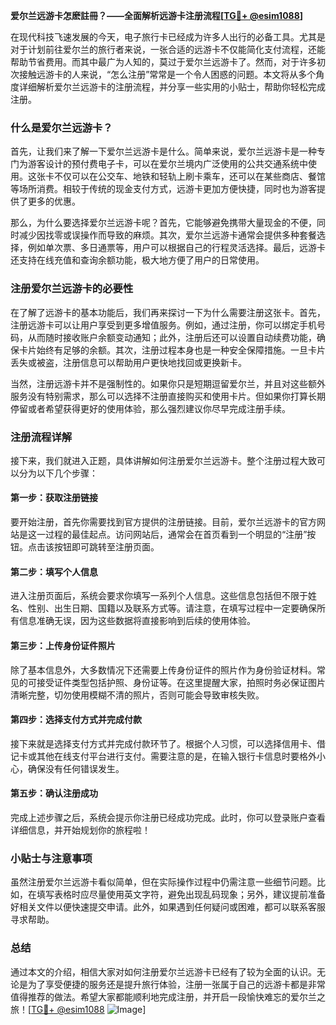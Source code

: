 **爱尔兰远游卡怎麽註冊？——全面解析远游卡注册流程[[TG💪+ @esim1088](https://t.me/s/esim1088)]**

在现代科技飞速发展的今天，电子旅行卡已经成为许多人出行的必备工具。尤其是对于计划前往爱尔兰的旅行者来说，一张合适的远游卡不仅能简化支付流程，还能帮助节省费用。而其中最广为人知的，莫过于爱尔兰远游卡了。然而，对于许多初次接触远游卡的人来说，“怎么注册”常常是一个令人困惑的问题。本文将从多个角度详细解析爱尔兰远游卡的注册流程，并分享一些实用的小贴士，帮助你轻松完成注册。

### 什么是爱尔兰远游卡？

首先，让我们来了解一下爱尔兰远游卡是什么。简单来说，爱尔兰远游卡是一种专门为游客设计的预付费电子卡，可以在爱尔兰境内广泛使用的公共交通系统中使用。这张卡不仅可以在公交车、地铁和轻轨上刷卡乘车，还可以在某些商店、餐馆等场所消费。相较于传统的现金支付方式，远游卡更加方便快捷，同时也为游客提供了更多的优惠。

那么，为什么要选择爱尔兰远游卡呢？首先，它能够避免携带大量现金的不便，同时减少因找零或误操作而导致的麻烦。其次，爱尔兰远游卡通常会提供多种套餐选择，例如单次票、多日通票等，用户可以根据自己的行程灵活选择。最后，远游卡还支持在线充值和查询余额功能，极大地方便了用户的日常使用。

### 注册爱尔兰远游卡的必要性

在了解了远游卡的基本功能后，我们再来探讨一下为什么需要注册这张卡。首先，注册远游卡可以让用户享受到更多增值服务。例如，通过注册，你可以绑定手机号码，从而随时接收账户余额变动通知；此外，注册后还可以设置自动续费功能，确保卡片始终有足够的余额。其次，注册过程本身也是一种安全保障措施。一旦卡片丢失或被盗，注册信息可以帮助用户更快地找回或更换新卡。

当然，注册远游卡并不是强制性的。如果你只是短期逗留爱尔兰，并且对这些额外服务没有特别需求，那么可以选择不注册直接购买和使用卡片。但如果你打算长期停留或者希望获得更好的使用体验，那么强烈建议你尽早完成注册手续。

### 注册流程详解

接下来，我们就进入正题，具体讲解如何注册爱尔兰远游卡。整个注册过程大致可以分为以下几个步骤：

#### 第一步：获取注册链接

要开始注册，首先你需要找到官方提供的注册链接。目前，爱尔兰远游卡的官方网站是这一过程的最佳起点。访问网站后，通常会在首页看到一个明显的“注册”按钮。点击该按钮即可跳转至注册页面。

#### 第二步：填写个人信息

进入注册页面后，系统会要求你填写一系列个人信息。这些信息包括但不限于姓名、性别、出生日期、国籍以及联系方式等。请注意，在填写过程中一定要确保所有信息准确无误，因为这些数据将直接影响到后续的使用体验。

#### 第三步：上传身份证件照片

除了基本信息外，大多数情况下还需要上传身份证件的照片作为身份验证材料。常见的可接受证件类型包括护照、身份证等。在这里提醒大家，拍照时务必保证图片清晰完整，切勿使用模糊不清的照片，否则可能会导致审核失败。

#### 第四步：选择支付方式并完成付款

接下来就是选择支付方式并完成付款环节了。根据个人习惯，可以选择信用卡、借记卡或其他在线支付平台进行支付。需要注意的是，在输入银行卡信息时要格外小心，确保没有任何错误发生。

#### 第五步：确认注册成功

完成上述步骤之后，系统会提示你注册已经成功完成。此时，你可以登录账户查看详细信息，并开始规划你的旅程啦！

### 小贴士与注意事项

虽然注册爱尔兰远游卡看似简单，但在实际操作过程中仍需注意一些细节问题。比如，在填写表格时应尽量使用英文字符，避免出现乱码现象；另外，建议提前准备好相关文件以便快速提交申请。此外，如果遇到任何疑问或困难，都可以联系客服寻求帮助。

### 总结

通过本文的介绍，相信大家对如何注册爱尔兰远游卡已经有了较为全面的认识。无论是为了享受便捷的服务还是提升旅行体验，注册一张属于自己的远游卡都是非常值得推荐的做法。希望大家都能顺利地完成注册，并开启一段愉快难忘的爱尔兰之旅！[[TG💪+ @esim1088](https://t.me/s/esim1088) ![Image](https://i.postimg.cc/4NQfJmqS/Snipaste-2025-05-13-00-14-12.png)]